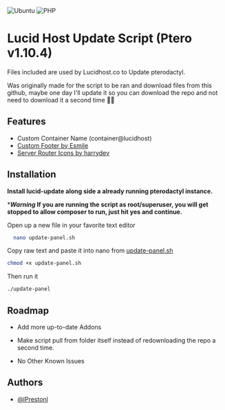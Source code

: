 ![Ubuntu](https://img.shields.io/badge/Ubuntu-E95420?style=for-the-badge&logo=ubuntu&logoColor=white) ![PHP](https://img.shields.io/badge/php-%23777BB4.svg?style=for-the-badge&logo=php&logoColor=white)
# Lucid Host Update Script (Ptero v1.10.4)

Files included are used by Lucidhost.co to Update pterodactyl.

Was originally made for the script to be ran and download files from this github, maybe one day I'll update it so you can download the repo and not need to download it a second time 🤦‍♂️


## Features

- Custom Container Name (container@lucidhost)
- [Custom Footer by Esmile](https://pterodactylmarket.com/resource/431)
- [Server Router Icons by harrydev](https://pterodactylmarket.com/resource/382)


## Installation

**Install lucid-update along side a already running pterodactyl instance.**

****Warning* If you are running the script as root/superuser, you will get stopped to allow composer to run, just hit yes and continue.**


Open up a new file in your favorite text editor
```sh
  nano update-panel.sh
```
Copy raw text and paste it into nano from [update-panel.sh](https://raw.githubusercontent.com/lPrestonl/lucidhost/main/update-panel.sh)

```sh
chmod +x update-panel.sh
```
Then run it

```sh
./update-panel
```
## Roadmap

- Add more up-to-date Addons

- Make script pull from folder itself instead of redownloading the repo a second time.

- No Other Known Issues



## Authors

- [@lPrestonl](https://www.github.com/lPrestonl)

